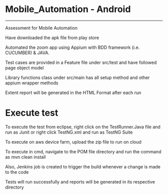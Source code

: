 # Mobile_Automation - Android
-------------------------------
Assessment for Mobile Automation

Have downloaded the apk file from play store

Automated the zoom app using Appium with BDD framework (i.e. CUCUMBER) & JAVA.

Test cases are provided in a Feature file under src/test and have followed page object model

Library functions class under src/main has all setup method and other appium wrapper methods

Extent report will be generated in the HTML Format after each run

# Execute test

To execute the test from eclipse, right click on the TestRunner.Java file and run as Junit  or right click TestNG.xml and run as TestNG Suite

To execute on aws device farm, upload the zip file to run on cloud

To execute in cmd, navigate to the POM file directory and run the command as mvn clean install

Also, Jenkins job is created to trigger the build whenever a change is made to the code

Tests will run successfully and reports will be generated in its respective directory

